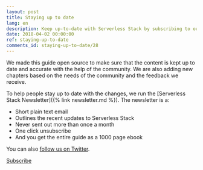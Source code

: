```yaml
---
layout: post
title: Staying up to date
lang: en
description: Keep up-to-date with Serverless Stack by subscribing to our email newsletter.
date: 2018-04-02 00:00:00
ref: staying-up-to-date
comments_id: staying-up-to-date/28
---
```

We made this guide open source to make sure that the content is kept up to date and accurate with the help of the community. We are also adding new chapters based on the needs of the community and the feedback we receive.

To help people stay up to date with the changes, we run the [Serverless Stack Newsletter]({% link newsletter.md %}). The newsletter is a:

- Short plain text email
- Outlines the recent updates to Serverless Stack
- Never sent out more than once a month
- One click unsubscribe
- And you get the entire guide as a 1000 page ebook

You can also <a target="_blank" href="{{ site.twitter_url }}">follow us on Twitter</a>.

<a class="button contact" href="{% link newsletter.md %}" target="_blank">Subscribe</a>
